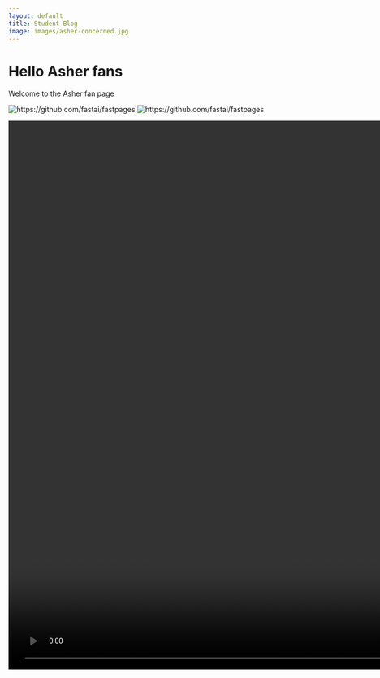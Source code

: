 ```yaml
---
layout: default
title: Student Blog
image: images/asher-concerned.jpg
---
```

# Hello Asher fans
Welcome to the Asher fan page

![]({{site.baseurl}}/images/asher.jpg "https://github.com/fastai/fastpages")
![]({{site.baseurl}}/images/asher-concerned.jpg "https://github.com/fastai/fastpages")

<video width="1920" height="1080" controls>
    <source src="/Asher/images/he-was-acting.mp4" type="video/mp4">
    vdieo donet work
</video>
